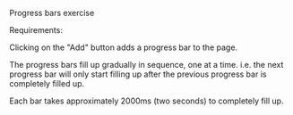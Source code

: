 Progress bars exercise

Requirements:

Clicking on the "Add" button adds a progress bar to the page.

The progress bars fill up gradually in sequence, one at a time. i.e. the next progress bar will only start filling up after the previous progress bar is completely filled up.

Each bar takes approximately 2000ms (two seconds) to completely fill up.

